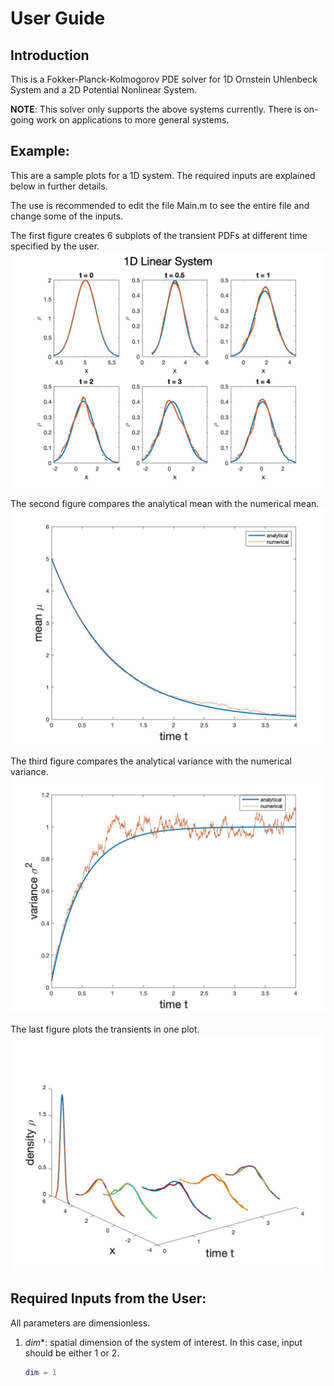 # User Guide

## Introduction 

This is a Fokker-Planck-Kolmogorov PDE solver for 1D Ornstein Uhlenbeck System and 
a 2D Potential Nonlinear System.

**NOTE**: This solver only supports the above systems currently. There is on-going work on applications to more general systems.


## Example:

This are a sample plots for a 1D system. The required inputs are explained below in further details.

The use is recommended to edit the file Main.m to see the entire file and change some of the inputs. 

The first figure creates 6 subplots of the transient PDFs at different time specified by the user. 
![1DLinearSystem](Figs/Ex1DLinear.jpg)

The second figure compares the analytical mean with the numerical mean.
![1DLinearSystem](Figs/ExMean1D.jpg)

The third figure compares the analytical variance with the numerical variance.
![1DLinearSystem](Figs/ExVariance1D.jpg)

The last figure plots the transients in one plot. 
![1DLinearSystem](Figs/TransientPlot.jpg)

## Required Inputs from the User:

All parameters are dimensionless. 

1. *dim**: spatial dimension of the system of interest. In this case, input should be  either 1 or 2.  

    ```matlab
    dim = 1
    ```

